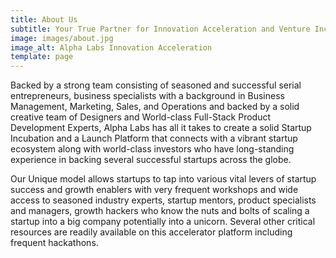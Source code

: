 ```yaml
---
title: About Us
subtitle: Your True Partner for Innovation Acceleration and Venture Incubation
image: images/about.jpg
image_alt: Alpha Labs Innovation Acceleration
template: page
---
```

Backed by a strong team consisting of seasoned and successful serial entrepreneurs, business specialists with a background in Business Management, Marketing, Sales, and Operations and backed by a solid creative team of Designers and World-class Full-Stack Product Development Experts, Alpha Labs has all it takes to create a solid Startup Incubation and a Launch Platform that connects with a vibrant startup ecosystem along with world-class investors who have long-standing experience in backing several successful startups across the globe.

Our Unique model allows startups to tap into various vital levers of startup success and growth enablers with very frequent workshops and wide access to seasoned industry experts, startup mentors, product specialists and managers, growth hackers who know the nuts and bolts of scaling a startup into a big company potentially into a unicorn. Several other critical resources are readily available on this accelerator platform including frequent hackathons.
